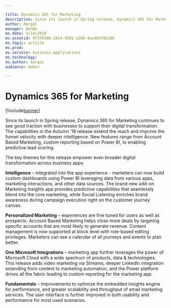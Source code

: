 ```yaml
---

title: Dynamics 365 for Marketing
description: Since its launch in Spring release, Dynamics 365 for Marketing continues to see good traction with businesses to support their digital transformation.
author: MargoC
manager: AnnBe
ms.date: 5/14/2018
ms.assetid: 9f37030b-1814-4582-a260-9ac6b370120b
ms.topic: article
ms.prod: 
ms.service: business-applications
ms.technology: 
ms.author: margoc
audience: Admin

---
```

#  Dynamics 365 for Marketing




[!include[banner](../../../../includes/banner.md)]

Since its launch in Spring release, Dynamics 365 for Marketing continues to see
good traction with businesses to support their digital transformation. The
capabilities in the Autumn ’18 release extend the reach and improve the funnel
velocity with deeper intelligence. New features range from Account Based
Marketing, custom reporting based on Power BI, to enabling predictive lead
scoring.

The key themes for this release empower even broader digital transformation
across business apps:

**Intelligence** – integrated into the app experience - marketers can now build
custom dashboards using Power BI leveraging data from various apps, marketing
interactions, and other data sources. The brand new add-on Marketing Insights
app provides predictive capabilities that seamlessly blend into the core
marketing, while Social Listening enriches brand awareness during campaign
execution right on the customer journey canvas.

**Personalized Marketing** – experiences are fine tuned for users as well as
prospects. Account Based Marketing helps close more deals by targeting specific
accounts that are most likely to generate revenue. Content management is now
supported at block level with role-based editing privileges. Marketers can see a
calendar of all journeys and events to plan better.

**One Microsoft Integrations** – marketing app further leverages the power of
Microsoft Cloud with a wide spectrum of products, data & technologies. This
release adds video marketing via Streams, deeper LinkedIn integration extending
from content to marketing automation, and the Power platform drives all the
fabric leading to custom reporting for the marketing app.

**Fundamentals** – Improvements to optimize the embedded insights engine for
performance, and greater scalability and throughput of email marketing services.
The user interface is further improved in both usability and performance for
most used scenarios.
